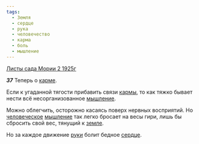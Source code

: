 ```yaml
---
tags:
  - Земля
  - сердце
  - рука
  - человечество
  - карма
  - боль
  - мышление
---
```


[Листы сада Мории 2 1925г](https://127.0.0.1:4002/agni/1925)

___37___
Теперь о [карме](../../../tags/#карма).   

Если к угаданной тягости прибавить связи [кармы](../../../tags/#карма), то как тяжко бывает нести всё несорганизованное [мышление](../../../tags/#мышление).   

Можно облегчить, осторожно касаясь поверх нервных восприятий. Но [человеческое](../../../tags/#человечество) [мышление](../../../tags/#мышление) так легко бросает на весы гири, лишь бы сбросить свой вес, тянущий к [земле](../../../tags/#Земля).   

Но за каждое движение [руки](../../../tags/#рука) болит бедное [сердце](../../../tags/#сердце).   

